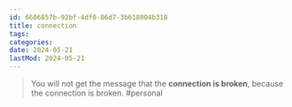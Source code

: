```yaml
---
id: 6606857b-92bf-4df0-86d7-3b618004b318
title: connection
tags:
categories:
date: 2024-05-21
lastMod: 2024-05-21
---
```

> You will not get the message that the **connection is broken**, because the connection is broken. #personal
